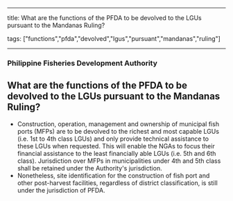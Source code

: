 
---

title: What are the functions of the PFDA to be devolved to the LGUs pursuant to the Mandanas Ruling?

tags: ["functions","pfda","devolved","lgus","pursuant","mandanas","ruling"]

---

### Philippine Fisheries Development Authority

## What are the functions of the PFDA to be devolved to the LGUs pursuant to the Mandanas Ruling?


 - Construction, operation, management and ownership of municipal fish ports (MFPs) are to be devolved to the richest and most capable LGUs (i.e. 1st to 4th class LGUs) and only provide technical assistance to these LGUs when requested. This will enable the NGAs to focus their financial assistance to the least financially able LGUs (i.e. 5th and 6th class). Jurisdiction over MFPs in municipalities under 4th and 5th class shall be retained under the Authority's jurisdiction.
 - Nonetheless, site identification for the construction of fish port and other post-harvest facilities, regardless of district classification, is still under the jurisdiction of PFDA.
